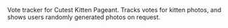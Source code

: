 Vote tracker for Cutest Kitten Pageant.
Tracks votes for kitten photos, and shows users randomly generated photos on request.

